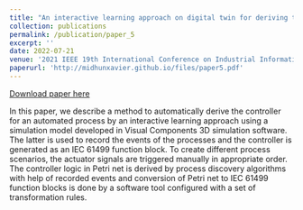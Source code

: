 ```yaml
---
title: "An interactive learning approach on digital twin for deriving the controller logic in IEC 61499 standard"
collection: publications
permalink: /publication/paper_5
excerpt: ''
date: 2022-07-21
venue: '2021 IEEE 19th International Conference on Industrial Informatics (INDIN)'
paperurl: 'http://midhunxavier.github.io/files/paper5.pdf'
---
```


[Download paper here](http://midhunxavier.github.io/files/paper5.pdf)

In this paper, we describe a method to automatically derive the controller for an automated process by an interactive learning approach using a simulation model developed in Visual Components 3D simulation software. The latter is used to record the events of the processes and the controller is generated as an IEC 61499 function block. To create different process scenarios, the actuator signals are triggered manually in appropriate order. The controller logic in Petri net is derived by process discovery algorithms with help of recorded events and conversion of Petri net to IEC 61499 function blocks is done by a software tool configured with a set of transformation rules.


